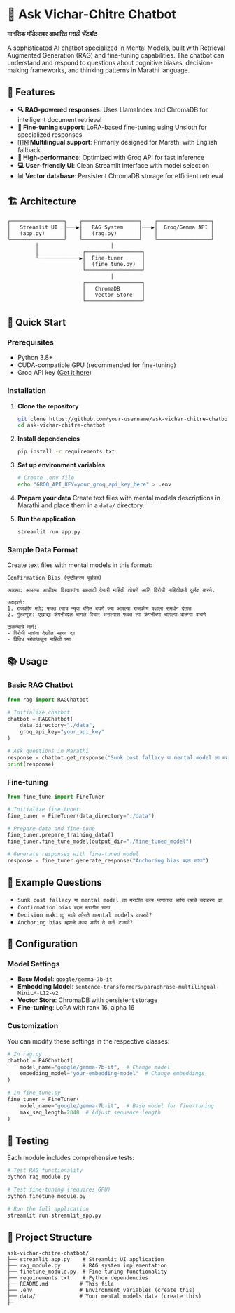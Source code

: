 # 🧠 Ask Vichar-Chitre Chatbot

**मानसिक मॉडेल्सवर आधारित मराठी चॅटबॉट**

A sophisticated AI chatbot specialized in Mental Models, built with Retrieval Augmented Generation (RAG) and fine-tuning capabilities. The chatbot can understand and respond to questions about cognitive biases, decision-making frameworks, and thinking patterns in Marathi language.

## 🌟 Features

- **🔍 RAG-powered responses**: Uses LlamaIndex and ChromaDB for intelligent document retrieval
- **🎯 Fine-tuning support**: LoRA-based fine-tuning using Unsloth for specialized responses
- **🇮🇳 Multilingual support**: Primarily designed for Marathi with English fallback
- **🚀 High-performance**: Optimized with Groq API for fast inference
- **💻 User-friendly UI**: Clean Streamlit interface with model selection
- **📊 Vector database**: Persistent ChromaDB storage for efficient retrieval

## 🏗️ Architecture

```
┌─────────────────┐    ┌──────────────────┐    ┌─────────────────┐
│   Streamlit UI  │───▶│   RAG System     │───▶│  Groq/Gemma API │
│   (app.py)      │    │   (rag.py)       │    │                 │
└─────────────────┘    └──────────────────┘    └─────────────────┘
         │                       │                       
         │              ┌──────────────────┐              
         └─────────────▶│  Fine-tuner      │              
                        │  (fine_tune.py)  │              
                        └──────────────────┘              
                                 │                        
                        ┌──────────────────┐              
                        │   ChromaDB       │              
                        │   Vector Store   │              
                        └──────────────────┘              
```

## 🚀 Quick Start

### Prerequisites

- Python 3.8+
- CUDA-compatible GPU (recommended for fine-tuning)
- Groq API key ([Get it here](https://console.groq.com/))

### Installation

1. **Clone the repository**
   ```bash
   git clone https://github.com/your-username/ask-vichar-chitre-chatbot.git
   cd ask-vichar-chitre-chatbot
   ```

2. **Install dependencies**
   ```bash
   pip install -r requirements.txt
   ```

3. **Set up environment variables**
   ```bash
   # Create .env file
   echo "GROQ_API_KEY=your_groq_api_key_here" > .env
   ```

4. **Prepare your data**
   Create text files with mental models descriptions in Marathi and place them in a `data/` directory.

5. **Run the application**
   ```bash
   streamlit run app.py
   ```

### Sample Data Format

Create text files with mental models in this format:

```
Confirmation Bias (पुष्टीकरण पूर्वाग्रह)

व्याख्या: आपल्या आधीच्या विश्वासांना बळकटी देणारी माहिती शोधणे आणि विरोधी माहितीकडे दुर्लक्ष करणे.

उदाहरणे:
1. राजकीय मते: फक्त त्याच न्यूज चॅनेल बघणे ज्या आपल्या राजकीय पक्षाला समर्थन देतात
2. गुंतवणूक: एखाद्या कंपनीबद्दल चांगले विचार असल्यास फक्त त्या कंपनीच्या चांगल्या बातम्या वाचणे

टाळण्याचे मार्ग:
- विरोधी मतांना देखील महत्त्व द्या
- विविध स्रोतांकडून माहिती घ्या
```

## 📚 Usage

### Basic RAG Chatbot

```python
from rag import RAGChatbot

# Initialize chatbot
chatbot = RAGChatbot(
    data_directory="./data",
    groq_api_key="your_api_key"
)

# Ask questions in Marathi
response = chatbot.get_response("Sunk cost fallacy या mental model ला मराठीत काय म्हणातात?")
print(response)
```

### Fine-tuning

```python
from fine_tune import FineTuner

# Initialize fine-tuner
fine_tuner = FineTuner(data_directory="./data")

# Prepare data and fine-tune
fine_tuner.prepare_training_data()
fine_tuner.fine_tune_model(output_dir="./fine_tuned_model")

# Generate responses with fine-tuned model
response = fine_tuner.generate_response("Anchoring bias बद्दल सांगा")
```

## 🎯 Example Questions

- `Sunk cost fallacy या mental model ला मराठीत काय म्हणातात आणि त्याचे उदाहरण द्या`
- `Confirmation bias बद्दल मराठीत सांगा`
- `Decision making मध्ये कोणते mental models वापरावे?`
- `Anchoring bias म्हणजे काय आणि ते कसे टाळावे?`

## 🔧 Configuration

### Model Settings

- **Base Model**: `google/gemma-7b-it`
- **Embedding Model**: `sentence-transformers/paraphrase-multilingual-MiniLM-L12-v2`
- **Vector Store**: ChromaDB with persistent storage
- **Fine-tuning**: LoRA with rank 16, alpha 16

### Customization

You can modify these settings in the respective classes:

```python
# In rag.py
chatbot = RAGChatbot(
    model_name="google/gemma-7b-it",  # Change model
    embedding_model="your-embedding-model"  # Change embeddings
)

# In fine_tune.py
fine_tuner = FineTuner(
    model_name="google/gemma-7b-it",  # Base model for fine-tuning
    max_seq_length=2048  # Adjust sequence length
)
```

## 🧪 Testing

Each module includes comprehensive tests:

```bash
# Test RAG functionality
python rag_module.py

# Test fine-tuning (requires GPU)
python finetune_module.py

# Run the full application
streamlit run streamlit_app.py
```

## 📁 Project Structure

```
ask-vichar-chitre-chatbot/
├── streamlit_app.py    # Streamlit UI application
├── rag_module.py       # RAG system implementation
├── finetune_module.py  # Fine-tuning functionality
├── requirements.txt    # Python dependencies
├── README.md          # This file
├── .env               # Environment variables (create this)
├── data/              # Your mental models data (create this)
├─